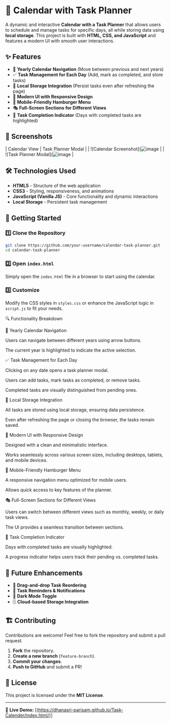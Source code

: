 # 📅 Calendar with Task Planner

A dynamic and interactive **Calendar with a Task Planner** that allows users to schedule and manage tasks for specific days, all while storing data using **local storage**. This project is built with **HTML, CSS, and JavaScript** and features a modern UI with smooth user interactions.

## ✨ Features

- 📅 **Yearly Calendar Navigation** (Move between previous and next years)
- ✅ **Task Management for Each Day** (Add, mark as completed, and store tasks)
- 💾 **Local Storage Integration** (Persist tasks even after refreshing the page)
- 🎨 **Modern UI with Responsive Design**
- 📱 **Mobile-Friendly Hamburger Menu**
- 🎭 **Full-Screen Sections for Different Views**
- 🎯 **Task Completion Indicator** (Days with completed tasks are highlighted)

## 📸 Screenshots

| Calendar View | Task Planner Modal |
| ![Calendar Screenshot](![image](https://github.com/user-attachments/assets/7d88e360-3892-41c3-8749-1efe73929d07) |
 | ![Task Planner Modal](![image](https://github.com/user-attachments/assets/9267ed4c-cc14-4da7-b1b1-151372e18727) |

## 🛠️ Technologies Used

- **HTML5** - Structure of the web application
- **CSS3** - Styling, responsiveness, and animations
- **JavaScript (Vanilla JS)** - Core functionality and dynamic interactions
- **Local Storage** - Persistent task management

## 🚀 Getting Started

### 1️⃣ Clone the Repository
```bash
git clone https://github.com/your-username/calendar-task-planner.git
cd calendar-task-planner
```

### 2️⃣ Open `index.html`
Simply open the `index.html` file in a browser to start using the calendar.

### 3️⃣ Customize
Modify the CSS styles in `styles.css` or enhance the JavaScript logic in `script.js` to fit your needs.

🔍 Functionality Breakdown

📅 Yearly Calendar Navigation

Users can navigate between different years using arrow buttons.

The current year is highlighted to indicate the active selection.

✅ Task Management for Each Day

Clicking on any date opens a task planner modal.

Users can add tasks, mark tasks as completed, or remove tasks.

Completed tasks are visually distinguished from pending ones.

💾 Local Storage Integration

All tasks are stored using local storage, ensuring data persistence.

Even after refreshing the page or closing the browser, the tasks remain saved.

🎨 Modern UI with Responsive Design

Designed with a clean and minimalistic interface.

Works seamlessly across various screen sizes, including desktops, tablets, and mobile devices.

📱 Mobile-Friendly Hamburger Menu

A responsive navigation menu optimized for mobile users.

Allows quick access to key features of the planner.

🎭 Full-Screen Sections for Different Views

Users can switch between different views such as monthly, weekly, or daily task views.

The UI provides a seamless transition between sections.

🎯 Task Completion Indicator

Days with completed tasks are visually highlighted.

A progress indicator helps users track their pending vs. completed tasks.

## 🔧 Future Enhancements

- 📌 **Drag-and-drop Task Reordering**
- 🔔 **Task Reminders & Notifications**
- 🌙 **Dark Mode Toggle**
- 🗄️ **Cloud-based Storage Integration**

## 🏗️ Contributing
Contributions are welcome! Feel free to fork the repository and submit a pull request.

1. **Fork** the repository.
2. **Create a new branch** (`feature-branch`).
3. **Commit your changes**.
4. **Push to GitHub** and submit a PR!

## 📜 License
This project is licensed under the **MIT License**.

---

🔗 **Live Demo:** [(https://dhanasri-parisam.github.io/Task-Calender/index.html/)]

